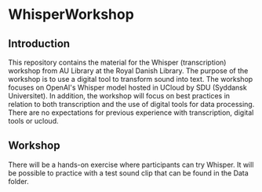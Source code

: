 # WhisperWorkshop
## Introduction
This repository contains the material for the Whisper (transcription) workshop from AU Library at the Royal Danish Library. The purpose of the workshop is to use a digital tool to transform sound into text. The workshop focuses on OpenAI's Whisper model hosted in UCloud by SDU (Syddansk Universitet). In addition, the workshop will focus on best practices in relation to both transcription and the use of digital tools for data processing.
There are no expectations for previous experience with transcription, digital tools or ucloud.

## Workshop
There will be a hands-on exercise where participants can try Whisper. It will be possible to practice with a test sound clip that can be found in the Data folder.
